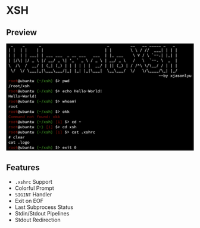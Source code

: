 # XSH

## Preview

![xsh](.xsh.png)

## Features

- `.xshrc` Support
- Colorful Prompt
- `SIGINT` Handler
- Exit on EOF
- Last Subprocess Status
- Stdin/Stdout Pipelines
- Stdout Redirection
